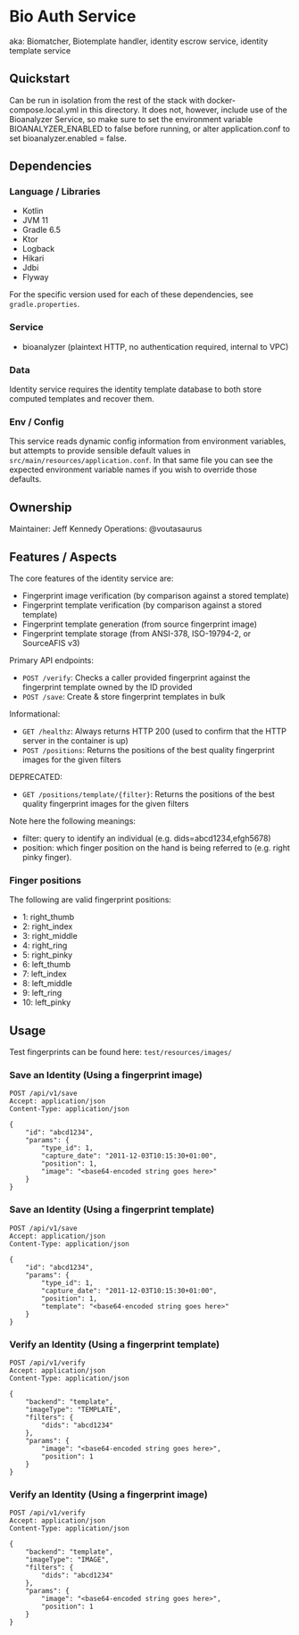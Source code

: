 # Bio Auth Service

aka: Biomatcher, Biotemplate handler, identity escrow service, identity template service

## Quickstart

Can be run in isolation from the rest of the stack with docker-compose.local.yml in this directory. It does not, however, include use of the
Bioanalyzer Service, so make sure to set the environment variable BIOANALYZER_ENABLED to false before running, or alter application.conf
to set bioanalyzer.enabled = false.

## Dependencies

### Language / Libraries

- Kotlin
- JVM 11
- Gradle 6.5
- Ktor
- Logback
- Hikari
- Jdbi
- Flyway

For the specific version used for each of these dependencies, see `gradle.properties`.

### Service

- bioanalyzer (plaintext HTTP, no authentication required, internal to VPC)

### Data

Identity service requires the identity template database to both store computed templates and recover them.

### Env / Config

This service reads dynamic config information from environment variables, but attempts to provide sensible default values in
`src/main/resources/application.conf`. In that same file you can see the expected environment variable names if you wish to override those
defaults.

## Ownership

Maintainer: Jeff Kennedy
Operations: @voutasaurus

## Features / Aspects

The core features of the identity service are:
- Fingerprint image verification (by comparison against a stored template)
- Fingerprint template verification (by comparison against a stored template)
- Fingerprint template generation (from source fingerprint image)
- Fingerprint template storage (from ANSI-378, ISO-19794-2, or SourceAFIS v3)

Primary API endpoints:
- `POST /verify`: Checks a caller provided fingerprint against the fingerprint template owned by the ID provided
- `POST /save`: Create & store fingerprint templates in bulk

Informational:
- `GET /healthz`: Always returns HTTP 200 (used to confirm that the HTTP server in the container is up)
- `POST /positions`: Returns the positions of the best quality fingerprint images for the given filters

DEPRECATED:
- `GET /positions/template/{filter}`: Returns the positions of the best quality fingerprint images for the given filters

Note here the following meanings:
- filter: query to identify an individual (e.g. dids=abcd1234,efgh5678)
- position: which finger position on the hand is being referred to (e.g. right pinky finger).

### Finger positions
The following are valid fingerprint positions:

- 1: right_thumb
- 2: right_index
- 3: right_middle
- 4: right_ring
- 5: right_pinky
- 6: left_thumb
- 7: left_index
- 8: left_middle
- 9: left_ring
- 10: left_pinky

## Usage

Test fingerprints can be found here: `test/resources/images/`

### Save an Identity (Using a fingerprint image)

```
POST /api/v1/save
Accept: application/json
Content-Type: application/json

{
    "id": "abcd1234",
    "params": {
        "type_id": 1,
        "capture_date": "2011-12-03T10:15:30+01:00",
        "position": 1,
        "image": "<base64-encoded string goes here>"
    }
}
```

### Save an Identity (Using a fingerprint template)

```
POST /api/v1/save
Accept: application/json
Content-Type: application/json

{
    "id": "abcd1234",
    "params": {
        "type_id": 1,
        "capture_date": "2011-12-03T10:15:30+01:00",
        "position": 1,
        "template": "<base64-encoded string goes here>"
    }
}
```

### Verify an Identity (Using a fingerprint template)

```
POST /api/v1/verify
Accept: application/json
Content-Type: application/json

{
	"backend": "template",
	"imageType": "TEMPLATE",
	"filters": {
		"dids": "abcd1234"
	},
	"params": {
	    "image": "<base64-encoded string goes here>",
	    "position": 1
	}
}
```

### Verify an Identity (Using a fingerprint image)

```
POST /api/v1/verify
Accept: application/json
Content-Type: application/json

{
	"backend": "template",
	"imageType": "IMAGE",
	"filters": {
		"dids": "abcd1234"
	},
	"params": {
	    "image": "<base64-encoded string goes here>",
	    "position": 1
	}
}
```
